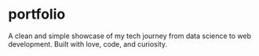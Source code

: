 # portfolio
A clean and simple showcase of my tech journey from data science to web development. Built with love, code, and curiosity.
